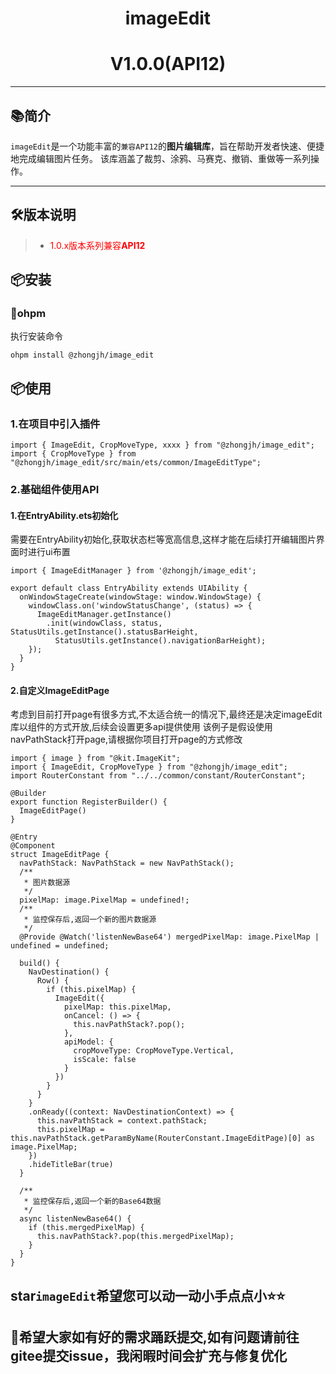 # <center>imageEdit</center>

# <center>V1.0.0(API12)</center>

--------------------------------------------------------------------------------

## 📚简介

`imageEdit`是一个功能丰富的`兼容API12`的**图片编辑库**，旨在帮助开发者快速、便捷地完成编辑图片任务。
该库涵盖了裁剪、涂鸦、马赛克、撤销、重做等一系列操作。

-------------------------------------------------------------------------------

## 🛠️版本说明

> - <span style='color:red;'>1.0.x版本系列兼容**API12**</span>

## 📦安装

### 🍊ohpm

执行安装命令

```
ohpm install @zhongjh/image_edit
```

## 📦使用

### 1.在项目中引入插件

```
import { ImageEdit, CropMoveType, xxxx } from "@zhongjh/image_edit";
import { CropMoveType } from "@zhongjh/image_edit/src/main/ets/common/ImageEditType";
```

### 2.基础组件使用API

#### 1.在EntryAbility.ets初始化

需要在EntryAbility初始化,获取状态栏等宽高信息,这样才能在后续打开编辑图片界面时进行ui布置

```
import { ImageEditManager } from '@zhongjh/image_edit';

export default class EntryAbility extends UIAbility {
  onWindowStageCreate(windowStage: window.WindowStage) {
    windowClass.on('windowStatusChange', (status) => {
      ImageEditManager.getInstance()
        .init(windowClass, status, StatusUtils.getInstance().statusBarHeight,
          StatusUtils.getInstance().navigationBarHeight);
    });
  }
}
```

#### 2.自定义ImageEditPage

考虑到目前打开page有很多方式,不太适合统一的情况下,最终还是决定imageEdit库以组件的方式开放,后续会设置更多api提供使用
该例子是假设使用navPathStack打开page,请根据你项目打开page的方式修改

```
import { image } from "@kit.ImageKit";
import { ImageEdit, CropMoveType } from "@zhongjh/image_edit";
import RouterConstant from "../../common/constant/RouterConstant";

@Builder
export function RegisterBuilder() {
  ImageEditPage()
}

@Entry
@Component
struct ImageEditPage {
  navPathStack: NavPathStack = new NavPathStack();
  /**
   * 图片数据源
   */
  pixelMap: image.PixelMap = undefined!;
  /**
   * 监控保存后,返回一个新的图片数据源
   */
  @Provide @Watch('listenNewBase64') mergedPixelMap: image.PixelMap | undefined = undefined;

  build() {
    NavDestination() {
      Row() {
        if (this.pixelMap) {
          ImageEdit({
            pixelMap: this.pixelMap,
            onCancel: () => {
              this.navPathStack?.pop();
            },
            apiModel: {
              cropMoveType: CropMoveType.Vertical,
              isScale: false
            }
          })
        }
      }
    }
    .onReady((context: NavDestinationContext) => {
      this.navPathStack = context.pathStack;
      this.pixelMap = this.navPathStack.getParamByName(RouterConstant.ImageEditPage)[0] as image.PixelMap;
    })
    .hideTitleBar(true)
  }

  /**
   * 监控保存后,返回一个新的Base64数据
   */
  async listenNewBase64() {
    if (this.mergedPixelMap) {
      this.navPathStack?.pop(this.mergedPixelMap);
    }
  }
}
```

## star`imageEdit`希望您可以动一动小手点点小⭐⭐

## 👴希望大家如有好的需求踊跃提交,如有问题请前往gitee提交issue，我闲暇时间会扩充与修复优化